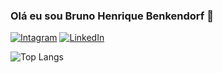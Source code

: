 ### Olá eu sou Bruno Henrique Benkendorf 👾
[![Intagram](https://img.shields.io/badge/Instagram-E4405F?style=for-the-badge&logo=instagram&logoColor=white)](https://www.instagram.com/bruno_benkas/)
[![LinkedIn](https://img.shields.io/badge/LinkedIn-0077B5?style=for-the-badge&logo=linkedin&logoColor=white)](https://www.linkedin.com/in/bruno-benkendorf-892836267/)


![Top Langs](https://github-readme-stats.vercel.app/api/top-langs/?username=BrunoBenkendorf&hide_progress=true)
<!--
**BrunoBenkendorf/BrunoBenkendorf** is a ✨ _special_ ✨ repository because its `README.md` (this file) appears on your GitHub profile.

Here are some ideas to get you started:

- 🔭 I’m currently working on ...
- 🌱 I’m currently learning ...
- 👯 I’m looking to collaborate on ...
- 🤔 I’m looking for help with ...
- 💬 Ask me about ...
- 📫 How to reach me: ...
- 😄 Pronouns: ...
- ⚡ Fun fact: ...
-->
